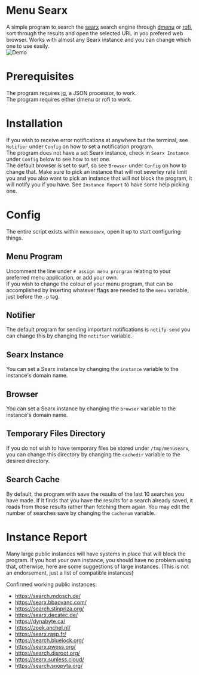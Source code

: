 # Menu Searx
A simple program to search the [searx](https://searx.me/) search engine through [dmenu](https://tools.suckless.org/dmenu/) or [rofi](https://github.com/davatorium/rofi), sort through the results and open the selected URL in you prefered web browser. Works with almost any Searx instance and you can change which one to use easily.  
![Demo](images/demo.GIF)

# Prerequisites
The program requires [jq](https://stedolan.github.io/jq/), a JSON processor, to work.  
The program requires either dmenu or rofi to work.

# Installation
If you wish to receive error notifications at anywhere but the terminal, see `Notifier` under `Config` on how to set a notification program.  
The program does not have a set Searx instance, check in `Searx Instance` under `Config` below to see how to set one.  
The default browser is set to surf, so see `Browser` under `Config` on how to change that. Make sure to pick an instance that will not severley rate limit you and you also want to pick an instance that will not block the program, it will notify you if you have. See `Instance Report` to have some help picking one.  

# Config
The entire script exists within `menusearx`, open it up to start configuring things.  

## Menu Program
Uncomment the line under `# assign menu prorgram` relating to your preferred menu application, or add your own.  
If you wish to change the colour of your menu program, that can be accomplished by inserting whatever flags are needed to the  `menu` variable, just before the `-p` tag.

## Notifier
The default program for sending important notifications is `notify-send` you can change this by changing the `notifier` variable.

## Searx Instance
You can set a Searx instance by changing the `instance` variable to the instance's domain name.

## Browser
You can set a Searx instance by changing the `browser` variable to the instance's domain name.

## Temporary Files Directory
If you do not wish to have temporary files be stored under `/tmp/menusearx`, you can change this directory by changing the `cachedir` variable to the desired directory.

## Search Cache
By default, the program with save the results of the last 10 searches you have made. If it finds that you have the results for a search already saved, it reads from those results rather than fetching them again. You may edit the number of searches save by changing the `cachenum` variable.

# Instance Report
Many large public instances will have systems in place that will block the program. If you host your own instance, you should have no problem using that, otherwise, here are some suggestions of large instances. (This is not an endorsement, just a list of compatible instances)

Confirmed working public instances:

* https://search.mdosch.de/
* https://searx.bbaovanc.com/
* https://search.stinpriza.org/
* https://searx.decatec.de/
* https://dynabyte.ca/
* https://zoek.anchel.nl/
* https://searx.rasp.fr/
* https://search.bluelock.org/
* https://searx.pwoss.org/
* https://search.disroot.org/
* https://searx.sunless.cloud/
* https://search.snopyta.org/
